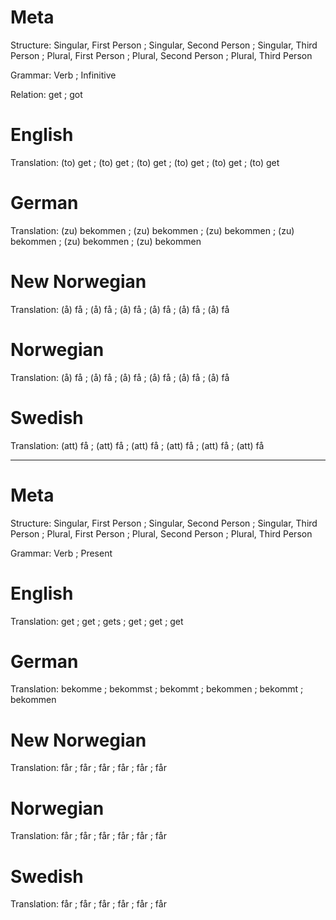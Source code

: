 Meta
====

Structure: Singular, First Person ; Singular, Second Person ; Singular, Third Person ;
           Plural, First Person   ; Plural, Second Person   ; Plural, Third Person

Grammar:   Verb ; Infinitive

Relation:  get ; got



English
=======

Translation: (to) get ; (to) get ; (to) get ;
             (to) get ; (to) get ; (to) get



German
======

Translation: (zu) bekommen ; (zu) bekommen ; (zu) bekommen ;
             (zu) bekommen ; (zu) bekommen ; (zu) bekommen



New Norwegian
=============

Translation: (å) få ; (å) få ; (å) få ;
             (å) få ; (å) få ; (å) få



Norwegian
=========

Translation: (å) få ; (å) få ; (å) få ;
             (å) få ; (å) få ; (å) få



Swedish
=======

Translation: (att) få ; (att) få ; (att) få ;
             (att) få ; (att) få ; (att) få



--------------------------------------------------------------------------------

Meta
====

Structure: Singular, First Person ; Singular, Second Person ; Singular, Third Person ;
           Plural, First Person   ; Plural, Second Person   ; Plural, Third Person

Grammar:   Verb ; Present



English
=======

Translation: get ; get ; gets ;
             get ; get ; get



German
======

Translation: bekomme  ; bekommst ; bekommt  ;
             bekommen ; bekommt  ; bekommen



New Norwegian
=============

Translation: får ; får ; får ;
             får ; får ; får



Norwegian
=========

Translation: får ; får ; får ;
             får ; får ; får



Swedish
=======

Translation: får ; får ; får ;
             får ; får ; får

